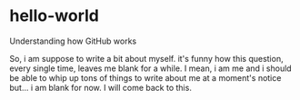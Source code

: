# hello-world
Understanding how GitHub works

So, i am suppose to write a bit about myself. it's funny how this question, every single time, leaves me blank for a while.
I mean, i am me and i should  be able to whip up tons of things to write about me at a moment's notice but... i am blank for now.
I will come back to this.

